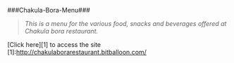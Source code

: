 ###Chakula-Bora-Menu###

> *This is a menu for the various food, snacks and beverages offered at Chakula bora restaurant.*

[Click here][1] to access the site
[1]:http://chakulaborarestaurant.bitballoon.com/
